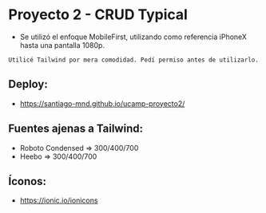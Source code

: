 # Proyecto 2 - CRUD Typical

- Se utilizó el enfoque MobileFirst, utilizando como referencia iPhoneX hasta una pantalla 1080p.

`` Utilicé Tailwind por mera comodidad. Pedí permiso antes de utilizarlo. ``

## Deploy:
 - https://santiago-mnd.github.io/ucamp-proyecto2/
 
 
 ## Fuentes ajenas a Tailwind:
 - Roboto Condensed => 300/400/700
 - Heebo => 300/400/700
 
 ## Íconos: 
 -  https://ionic.io/ionicons
